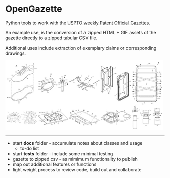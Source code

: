 # OpenGazette

Python tools to work with the [USPTO weekly Patent Official Gazettes](https://developer.uspto.gov/product/patent-official-gazettes-listing).

An example use, is the conversion of a zipped HTML + GIF assets of the gazette directly to a zipped tabular CSV file.

Additional uses include extraction of exemplary claims or corresponding drawings.

<img src="docs/images/2408-open_gazette-get_gifs-01.jpg" width=500px>

---

* start **docs** folder - accumulate notes about classes and usage
  * to-do list 
* start **tests** folder - include some minimal testing
* gazette to zipped csv - as mimimum functionality to publish
* map out additional features or functions
* light weight process to review code, build out and collaborate


